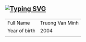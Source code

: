 ## <p align="left">[![Typing SVG](https://readme-typing-svg.herokuapp.com?font=&size=26&duration=4000&pause=300&vCenter=true&multiline=true&width=434&height=100&lines=...+Tr%C6%B0%C6%A1ng+V%C4%83n+Minh%F0%9F%91%8B;___Qu%E1%BB%B3nh+L%C6%B0u+Ngh%E1%BB%87+An)](https://git.io/typing-svg)</p>

| | |
| - | - |        
|Full Name      |          Truong Van Minh           |
|Year of birth       | 2004 |
| | |

<!--
**Mr-1504/Mr-1504** is a ✨ _special_ ✨ repository because its `README.md` (this file) appears on your GitHub profile.

Here are some ideas to get you started:

- 🔭 I’m currently working on ...
- 🌱 I’m currently learning ...
- 👯 I’m looking to collaborate on ...
- 🤔 I’m looking for help with ...
- 💬 Ask me about ...
- 📫 How to reach me: ...
- 😄 Pronouns: ...
- ⚡ Fun fact: ...
-->
